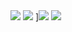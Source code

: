 <image src="images/Capture.png">
<image src="images/Capture1.png">
]<image src="images/Capture3.png">
<image src="images/Capture4.png">
